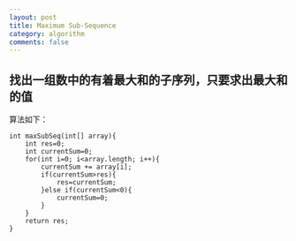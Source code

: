 ```yaml
---
layout: post
title: Maximum Sub-Sequence
category: algorithm
comments: false
---
```

## 找出一组数中的有着最大和的子序列，只要求出最大和的值
算法如下：

	int maxSubSeq(int[] array){
		int res=0;
		int currentSum=0;
		for(int i=0; i<array.length; i++){
			currentSum += array[i];
			if(currentSum>res){
				res=currentSum;
			}else if(currentSum<0){
				currentSum=0;
			}
		}
		return res;
	}
